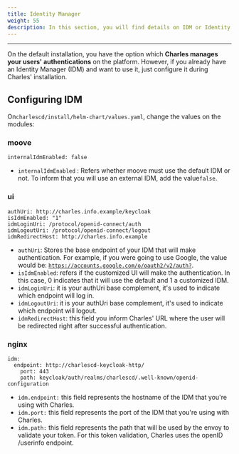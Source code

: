 ```yaml
---
title: Identity Manager
weight: 55
description: In this section, you will find details on IDM or Identity Manager configuration.
---
```


---

On the default installation, you have the option which **Charles manages your users' authentications** on the platform. However, if you already have an Identity Manager \(IDM\) and want to use it, just configure it during Charles' installation. 

## Configuring IDM

On`charlescd/install/helm-chart/values.yaml`, change the values on the modules:

### **moove**

```text
internalIdmEnabled: false
```

* `internalIdmEnabled` : Refers whether moove must use the default IDM or not. To inform that you will use an external IDM, add the value`false`.

### **ui**

```text
authUri: http://charles.info.example/keycloak
isIdmEnabled: "1"
idmLoginUri: /protocol/openid-connect/auth
idmLogoutUri: /protocol/openid-connect/logout
idmRedirectHost: http://charles.info.example
```

* `authUri`: Stores the base endpoint of your IDM that will make authentication. For example, if you were going to use Google, the value would be:  [`https://accounts.google.com/o/oauth2/v2/auth?`](https://accounts.google.com/o/oauth2/v2/auth?). 
* `isIdmEnabled`: refers if the customized UI will make the authentication. In this case, 0 indicates that it will use the default and 1 a customized IDM. 
* `idmLoginUri`:  it is your authUri base complement,  it's used to indicate which endpoint will log in.  
* `idmLogoutUri`:  it is your authUri base complement,  it's used to indicate which endpoint will logout. 
* `idmRedirectHost`: this field you inform Charles' URL where the user will be redirected right after successful authentication. 

### **nginx**

```text
idm:
  endpoint: http://charlescd-keycloak-http/
	port: 443
	path: keycloak/auth/realms/charlescd/.well-known/openid-configuration
```

* `idm.endpoint:` this field represents the hostname of the IDM that you're using with Charles.
* `idm.port:` this field represents the port of the IDM that you're using with Charles. 
* `idm.path:` this field represents the path that will be used by the envoy to validate your token. For this token validation, Charles uses the openID /userinfo endpoint.
